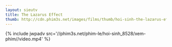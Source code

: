 ```yaml
---
layout: sieutv
title: The Lazarus Effect
thumb: http://cdn.phim3s.net/images/films/thumb/hoi-sinh-the-lazarus-effect-2015.jpg
---
```

{% include jwpadv src='//phim3s.net/phim-le/hoi-sinh_8528/xem-phim//video.mp4' %}